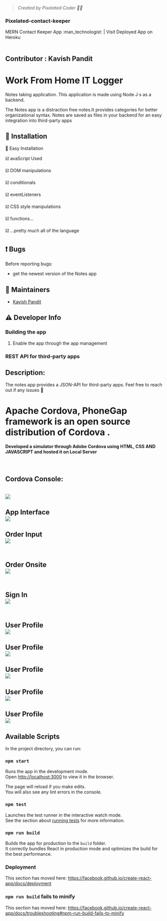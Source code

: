 ><i> Created by Pixelated Coder :man_in_tuxedo:	</i>
<h3>Pixelated-contact-keeper</h3>
MERN Contact Keeper App :man_technologist: | Visit  Deployed  App on Heroku<br><br>

## Contributor : Kavish Pandit 

# Work From Home IT Logger
Notes taking application. This application is made using Node J s as a backend.

<!-- The following paragraph should be kept synchronized with the description in appinfo/info.xml -->
The Notes app is a distraction free notes.It provides categories for better organizational syntax. 
Notes are saved as files in your backend for an easy integration into third-party apps 


## :rocket: Installation
:beginner: Easy Installation<br>


:ballot_box_with_check: avaScript Used<br>

:ballot_box_with_check: DOM manipulations<br>

:ballot_box_with_check: conditionals<br>

:ballot_box_with_check: eventListeners<br>

:ballot_box_with_check: CSS style manipulations<br>

:ballot_box_with_check: functions…<br>

:ballot_box_with_check: …pretty much all of the language<br>


## :exclamation: Bugs
Before reporting bugs:

* get the newest version of the Notes app



## :busts_in_silhouette: Maintainers
- [Kavish Pandit](https://github.com/beastgetsssavvy13)


## :warning: Developer Info

### Building the app
1. Enable the app through the app management 


### REST API for third-party apps
## Description: 
The notes app provides a JSON-API for third-party apps. Feel free to reach out if any issues :raised_hands:


<H1>Apache Cordova, PhoneGap framework is an open source distribution of Cordova .
<br>
<h4>Developed a simulator through Adobe Cordova using HTML, CSS AND JAVASCRIPT and hosted it on Local Server</h4>
<br>
<h2>Cordova Console:</h2>
<br>
<img src="https://github.com/beastgetssavvy13/wfh-it-logger-app/blob/master/images/main.JPG"/>
</br>
<h2>App Interface<br>
<img src="https://github.com/beastgetssavvy13/wfh-it-logger-app/blob/master/images/1.JPG"/>
</br>
<h2>Order Input<br>
<img src="https://github.com/beastgetssavvy13/wfh-it-logger-app/blob/master/images/2.JPG"/>
</br>
<br>
<h2>Order Onsite<br>
<img src="https://github.com/beastgetssavvy13/wfh-it-logger-app/blob/master/images/3.JPG"/>
</br>
<br>
<h2>Sign In<br>
<img src="https://github.com/beastgetssavvy13/wfh-it-logger-app/blob/master/images/4.JPG"/>
</br>
<br>
<h2>User Profile<br>
<img src="https://github.com/beastgetssavvy13/wfh-it-logger-app/blob/master/images/5.JPG"/>
</br>
<h2>User Profile<br>
<img src="https://github.com/beastgetssavvy13/wfh-it-logger-app/blob/master/images/6.JPG"/>
</br>
<h2>User Profile<br>
<img src="https://github.com/beastgetssavvy13/wfh-it-logger-app/blob/master/images/7.JPG"/>
</br>
<h2>User Profile<br>
<img src="https://github.com/beastgetssavvy13/wfh-it-logger-app/blob/master/images/8.JPG"/>
</br>
<h2>User Profile<br>
<img src="https://github.com/beastgetssavvy13/wfh-it-logger-app/blob/master/images/9.JPG"/>
</br>

## Available Scripts

In the project directory, you can run:

### `npm start`

Runs the app in the development mode.<br />
Open [http://localhost:3000](http://localhost:3000) to view it in the browser.

The page will reload if you make edits.<br />
You will also see any lint errors in the console.

### `npm test`

Launches the test runner in the interactive watch mode.<br />
See the section about [running tests](https://facebook.github.io/create-react-app/docs/running-tests) for more information.

### `npm run build`

Builds the app for production to the `build` folder.<br />
It correctly bundles React in production mode and optimizes the build for the best performance.

### Deployment

This section has moved here: https://facebook.github.io/create-react-app/docs/deployment

### `npm run build` fails to minify

This section has moved here: https://facebook.github.io/create-react-app/docs/troubleshooting#npm-run-build-fails-to-minify
